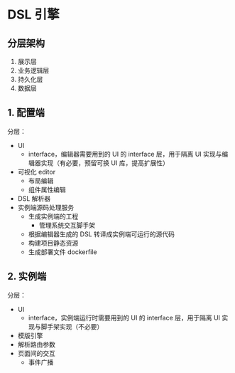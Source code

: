 # DSL 引擎

## 分层架构

1. 展示层
2. 业务逻辑层
3. 持久化层
4. 数据层

## 1. 配置端

分层：

- UI
  - interface，编辑器需要用到的 UI 的 interface 层，用于隔离 UI 实现与编辑器实现（有必要，预留可换 UI 库，提高扩展性）
- 可视化 editor
  - 布局编辑
  - 组件属性编辑
- DSL 解析器
- 实例端源码处理服务
  - 生成实例端的工程
    - 管理系统交互脚手架
  - 根据编辑器生成的 DSL 转译成实例端可运行的源代码
  - 构建项目静态资源
  - 生成部署文件 dockerfile

## 2. 实例端

分层：

- UI
  - interface，实例端运行时需要用到的 UI 的 interface 层，用于隔离 UI 实现与脚手架实现（不必要）
- 模版引擎
- 解析路由参数
- 页面间的交互
  - 事件广播


